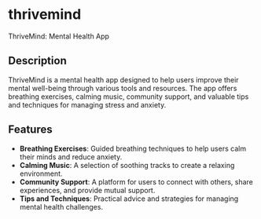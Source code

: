 # thrivemind
ThriveMind: Mental Health App
## Description
ThriveMind is a mental health app designed to help users improve their mental well-being through various tools and resources. The app offers breathing exercises, calming music, community support, and valuable tips and techniques for managing stress and anxiety.

## Features
- **Breathing Exercises**: Guided breathing techniques to help users calm their minds and reduce anxiety.
- **Calming Music**: A selection of soothing tracks to create a relaxing environment.
- **Community Support**: A platform for users to connect with others, share experiences, and provide mutual support.
- **Tips and Techniques**: Practical advice and strategies for managing mental health challenges.
